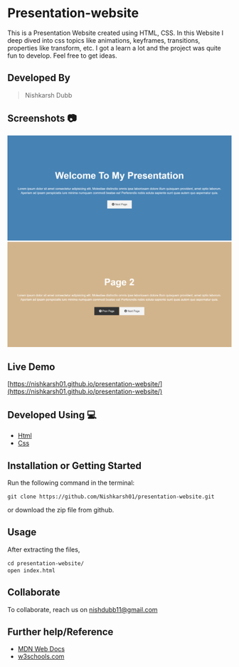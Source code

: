 # Presentation-website
This is a Presentation Website created using HTML, CSS. In this Website I deep dived into css topics like animations, keyframes, transitions, properties like transform, etc. I got a learn a lot and the project was quite fun to develop.
Feel free to get ideas.

## Developed By 
> Nishkarsh Dubb

## Screenshots 📷
![Website Screenshot 1](images/1.png)
![Website Screenshot 2](images/2.png)


## Live Demo 

 [https://nishkarsh01.github.io/presentation-website/](https://nishkarsh01.github.io/presentation-website/)

## Developed Using 💻

+ [Html](https://developer.mozilla.org/en-US/docs/Web/HTML)
+ [Css](https://developer.mozilla.org/en-US/docs/Web/CSS)

## Installation or Getting Started

Run the following command in the terminal:

	git clone https://github.com/Nishkarsh01/presentation-website.git
or download the zip file from github.
    

## Usage
After extracting the files,

    cd presentation-website/
    open index.html

## Collaborate
To collaborate, reach us on [nishdubb11@gmail.com]()

## Further help/Reference

+ [MDN Web Docs](https://developer.mozilla.org/en-US/)
+ [w3schools.com](https://www.w3schools.com/)
    






